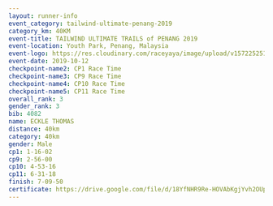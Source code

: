 ```yaml
---
layout: runner-info 
event_category: tailwind-ultimate-penang-2019 
category_km: 40KM 
event-title: TAILWIND ULTIMATE TRAILS of PENANG 2019 
event-location: Youth Park, Penang, Malaysia 
event-logo: https://res.cloudinary.com/raceyaya/image/upload/v1572252513/logo/utop-2019_h9tzys.jpg 
event-date: 2019-10-12 
checkpoint-name2: CP1 Race Time 
checkpoint-name3: CP9 Race Time 
checkpoint-name4: CP10 Race Time 
checkpoint-name5: CP11 Race Time 
overall_rank: 3
gender_rank: 3
bib: 4082
name: ECKLE THOMAS
distance: 40km
category: 40km
gender: Male
cp1: 1-16-02
cp9: 2-56-00
cp10: 4-53-16
cp11: 6-31-18
finish: 7-09-50
certificate: https://drive.google.com/file/d/18YfNHR9Re-HOVAbKgjYvh2OUpWDxTDeA/view?usp=sharing
---
```

